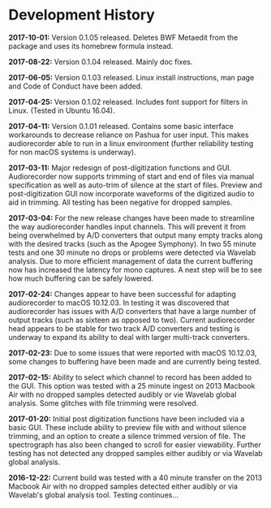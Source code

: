 # Development History

**2017-10-01:** Version 0.1.05 released. Deletes BWF Metaedit from the package and uses its homebrew formula instead.

**2017-08-22:** Version 0.1.04 released. Mainly doc fixes.

**2017-06-05:** Version 0.1.03 released. Linux install instructions, man page and Code of Conduct have been added.

**2017-04-25:** Version 0.1.02 released. Includes font support for filters in Linux. (Tested in Ubuntu 16.04).

**2017-04-11:** Version 0.1.01 released. Contains some basic interface workarounds to decrease reliance on Pashua for user input. This makes audiorecorder able to run in a linux environment (further reliability testing for non macOS systems is underway).

**2017-03-11:** Major redesign of post-digitization functions and GUI. Audiorecorder now supports trimming of start and end of files via manual specification as well as auto-trim of silence at the start of files. Preview and post-digitization GUI now incorporate waveforms of the digitized audio to aid in trimming. All testing has been negative for dropped samples.

**2017-03-04:** For the new release changes have been made to streamline the way audiorecorder handles input channels. This will prevent it from being overwhelmed by A/D converters that output many empty tracks along with the desired tracks (such as the Apogee Symphony). In two 55 minute tests and one 30 minute no drops or problems were detected via Wavelab analysis. Due to more efficient management of data the current buffering now has increased the latency for mono captures. A next step will be to see how much buffering can be safely lowered.

**2017-02-24:** Changes appear to have been successful for adapting audiorecorder to macOS 10.12.03. In testing it was discovered that audiorecorder has issues with A/D converters that have a large number of output tracks (such as sixteen as opposed to two). Current audiorecorder head appears to be stable for two track A/D converters and testing is underway to expand its ability to deal with larger multi-track converters.

**2017-02-23:** Due to some issues that were reported with macOS 10.12.03, some changes to buffering have been made and are currently being tested.

**2017-02-15:** Ability to select which channel to record has been added to the GUI. This option was tested with a 25 minute ingest on 2013 Macbook Air with no dropped samples detected audibly or vie Wavelab global analysis. Some glitches with file trimming were resolved.

**2017-01-20:** Initial post digitization functions have been included via a basic GUI. These include ability to preview file with and without silence trimming, and an option to create a silence trimmed version of file. The spectrograph has also been changed to scroll for easier viewability. Further testing has not detected any dropped samples either audibly or via Wavelab global analysis. 

**2016-12-22:** Current build was tested with a 40 minute transfer on the 2013 Macbook Air with no dropped samples detected either audibly or via Wavelab's global analysis tool. Testing continues...
